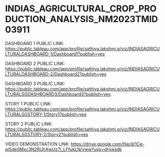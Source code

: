 # INDIAS_AGRICULTURAL_CROP_PRODUCTION_ANALYSIS_NM2023TMID03911


DASHBOARD 1 PUBLIC LINK: https://public.tableau.com/app/profile/sathiya.lakshmi.g/viz/INDIASAGRICULTURALDASHBOARD-1/Dashboard1?publish=yes

DASHBOARD 2 PUBLIC LINK:  https://public.tableau.com/app/profile/sathiya.lakshmi.g/viz/INDIASAGRICULTURALDASHBOARD-2/Dashboard2?publish=yes

DASHBOARD 3 PUBLIC LINK: https://public.tableau.com/app/profile/sathiya.lakshmi.g/viz/INDIASAGRICULTURALSGDASHBOARD3/Dashboard3?publish=yes

STORY 1 PUBLIC LINK: https://public.tableau.com/app/profile/sathiya.lakshmi.g/viz/INDIASAGRICULTURALSGSTORY-1/Story1?publish=yes

STORY 2  PUBLIC LINK:  https://public.tableau.com/app/profile/sathiya.lakshmi.g/viz/INDIASAGRICULTURALSGSTORY-2/Story2?publish=yes

VIDEO DEMONSTRATION LINK: https://drive.google.com/file/d/1Ce-plSdeSMxc3N2RUhXwUz7i_LFfukLN/view?usp=drivesdk
